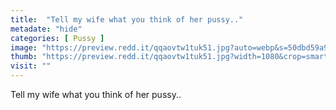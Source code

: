 ```yaml
---
title:  "Tell my wife what you think of her pussy.."
metadate: "hide"
categories: [ Pussy ]
image: "https://preview.redd.it/qqaovtw1tuk51.jpg?auto=webp&s=50dbd59a90b065a99fbb828fb5f12d98b91e19cc"
thumb: "https://preview.redd.it/qqaovtw1tuk51.jpg?width=1080&crop=smart&auto=webp&s=532c48c50bf6ede235f65141efdf260ddd918b65"
visit: ""
---
```

Tell my wife what you think of her pussy..
